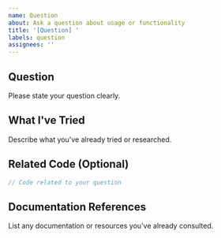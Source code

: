 ```yaml
---
name: Question
about: Ask a question about usage or functionality
title: '[Question] '
labels: question
assignees: ''
---
```


## Question
Please state your question clearly.

## What I've Tried
Describe what you've already tried or researched.

## Related Code (Optional)
```rust
// Code related to your question
```

## Documentation References
List any documentation or resources you've already consulted.